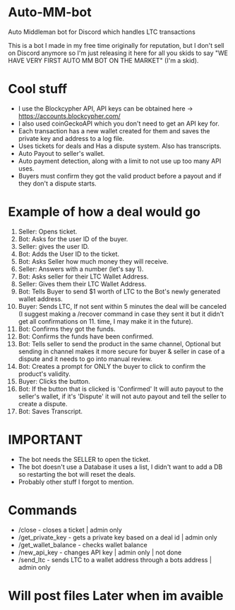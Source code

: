 # Auto-MM-bot
Auto Middleman bot for Discord which handles LTC transactions

This is a bot I made in my free time originally for reputation, but I don't sell on Discord anymore so I'm just releasing it here for all you skids to say "WE HAVE VERY FIRST AUTO MM BOT ON THE MARKET" (I'm a skid).

# Cool stuff
- I use the Blockcypher API, API keys can be obtained here -> https://accounts.blockcypher.com/
- I also used coinGeckoAPI which you don't need to get an API key for.
- Each transaction has a new wallet created for them and saves the private key and address to a log file.
- Uses tickets for deals and Has a dispute system. Also has transcripts.
- Auto Payout to seller's wallet.
- Auto payment detection, along with a limit to not use up too many API uses.
- Buyers must confirm they got the valid product before a payout and if they don't a dispute starts.

# Example of how a deal would go
1.  Seller: Opens ticket.
2.  Bot: Asks for the user ID of the buyer.
3.  Seller: gives the user ID.
4.  Bot: Adds the User ID to the ticket.
5.  Bot: Asks Seller how much money they will receive.
6.  Seller: Answers with a number (let's say 1).
7.  Bot: Asks seller for their LTC Wallet Address.
8.  Seller: Gives them their LTC Wallet Address.
9.  Bot: Tells Buyer to send $1 worth of LTC to the Bot's newly generated wallet address.
10. Buyer: Sends LTC, If not sent within 5 minutes the deal will be canceled (I suggest making a /recover command in case they sent it but it didn't get all confirmations on 11. time, I may make it in the future).
12. Bot: Confirms they got the funds.
13. Bot: Confirms the funds have been confirmed.
14. Bot: Tells seller to send the product in the same channel, Optional but sending in channel makes it more secure for buyer & seller in case of a dispute and it needs to go into manual review.
15. Bot: Creates a prompt for ONLY the buyer to click to confirm the product's validity.
16. Buyer: Clicks the button.
17. Bot: If the button that is clicked is 'Confirmed' It will auto payout to the seller's wallet, if it's 'Dispute' it will not auto payout and tell the seller to create a dispute.
18. Bot: Saves Transcript.

# IMPORTANT
- The bot needs the SELLER to open the ticket.
- The bot doesn't use a Database it uses a list, I didn't want to add a DB so restarting the bot will reset the deals.
- Probably other stuff I forgot to mention.

# Commands
- /close - closes a ticket | admin only
- /get_private_key - gets a private key based on a deal id | admin only
- /get_wallet_balance - checks wallet balance
- /new_api_key - changes API key | admin only | not done
- /send_ltc - sends LTC to a wallet address through a bots address | admin only


# Will post files Later when im avaible
